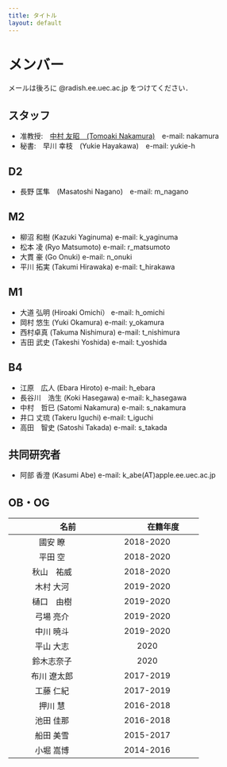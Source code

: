 ```yaml
---
title: タイトル
layout: default
---
```


# メンバー
メールは後ろに @radish.ee.uec.ac.jp をつけてください．

## スタッフ
- 准教授:　[中村 友昭　(Tomoaki Nakamura)](nakamura.md)　e-mail: nakamura
- 秘書:　早川 幸枝　(Yukie Hayakawa)　e-mail: yukie-h

## D2
- 長野 匡隼　(Masatoshi Nagano)　e-mail: m_nagano

## M2
- 柳沼 和樹 (Kazuki Yaginuma) e-mail: k_yaginuma
- 松本 凌 (Ryo Matsumoto) e-mail: r_matsumoto
- 大貫 豪 (Go Onuki) e-mail: n_onuki
- 平川 拓実 (Takumi Hirawaka) e-mail: t_hirakawa

## M1
- 大道 弘明 (Hiroaki Omichi） e-mail: h_omichi
- 岡村 悠生 (Yuki Okamura) e-mail: y_okamura
- 西村卓真 (Takuma Nishimura) e-mail: t_nishimura
- 吉田 武史 (Takeshi Yoshida) e-mail: t_yoshida

## B4
- 江原　広人 (Ebara Hiroto) e-mail: h_ebara
- 長谷川　浩生 (Koki Hasegawa) e-mail: k_hasegawa
- 中村　哲巳 (Satomi Nakamura) e-mail: s_nakamura
- 井口 丈琉 (Takeru Iguchi) e-mail: t_iguchi
- 高田　智史 (Satoshi Takada) e-mail: s_takada


## 共同研究者
- 阿部 香澄 (Kasumi Abe) e-mail: k_abe(AT)apple.ee.uec.ac.jp

## OB・OG

|　　　　名前　　　　|　　　　在籍年度　　　　|
|:------:|:-------:|
|國安 瞭|2018-2020|
|平田 空|2018-2020|
|秋山　祐威|2018-2020|
|木村 大河|2019-2020|
|樋口　由樹|2019-2020|
|弓場 亮介|2019-2020|
|中川 暁斗|2019-2020|
|平山 大志|2020|
|鈴木志奈子|2020|
|布川 遼太郎|2017-2019|
|工藤 仁紀|2017-2019|
|押川 慧|2016-2018|
|池田 佳那|2016-2018|
|船田 美雪|2015-2017|
|小堀 嵩博|2014-2016|

